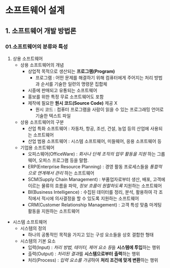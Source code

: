 # 소프트웨어 설계
## 1. 소프트웨어 개발 방법론
### 01.소프트웨어의 분류와 특성

1. 상용 소프트웨어
   -  상용 소프트웨어의 개념
      - 상업적 목적으로 생산되는 **프로그램(Program)**
        - 프로그램 : 어떤 문제를 해결하기 위해 컴퓨터에게 주어지는 처리 방법과 순서를 기술한 일련의 명령문 집합체
      - 시중에 판매되고 유통되는 소프트웨어
      - 홍보를 위한 특정 무료 소프트웨어도 포함
      - 제작에 필요한 **원시 코드(Source Code)** 제공 X
        - 원시 코드 : 컴퓨터 프로그램을 사람이 읽을 수 있는 프로그래밍 언어로 기술한 텍스트 파일
    - 상용 소프트웨어의 구분
      - 산업 특화 소프트웨어 : 자동차, 항공, 조선, 건설, 농업 등의 산업에 사용되는 소프트웨어
      - 산업 범용 소프트웨어 : 시스템 소프트웨어, 미들웨어, 응용 소프트웨어 등
    - 기업용 소프트웨어
      - 오피스웨어(OfficeWare) : *회사나 단체 조직의 업무 활동을 지원* 하는 그룹웨어, 오피스 프로그램 등을 말함.
      - ERP(Enterprise Resource Planning) : 경영 활동 프로세스들을 *통합적으로 연계해서 관리* 하는 소프트웨어
      - SCM(Supply Chain Management) : 부품업자로부터 생산, 배포, 고객에 이르는 물류의 흐름을 파악, *정보 흐름이 원할하도록* 지원하는 소프트웨어
      - BI(Business Intelligence) : 수집된 데이터를 정리, 분석, 활용하여 각 조직에서 적시에 의사결정을 할 수 있도록 지원하는 소프트웨어
      - CRM(Customer Relationship Management) : 고객 특성 맞춤 마게팅 활동을 지원하는 소프트웨어
  - 시스템 소프트웨어
    - 시스템의 정의
      - 하나의 공통적인 목적을 가지고 있는 구성 요소들을 상호 결합한 형태
    - 시스템의 기본 요소
      - 입력(Input) : *처리 방법, 테이터, 제어 요소 등*을 **시스템에 투입**하는 행위
      - 출력(Output) : *처리된 결과*를 **시스템으로부터 출력**하는 행위
      - 처리(Process) : *입력 요소를 가공*하여 **처리 조건에 맞게 변환**하는 행위